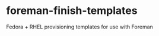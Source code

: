 foreman-finish-templates
========================

Fedora + RHEL provisioning templates for use with Foreman
